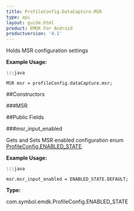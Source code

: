 ```yaml
---
title: ProfileConfig.DataCapture.MSR
type: api
layout: guide.html
product: EMDK For Android
productversion: '4.1'
---
```



Holds MSR configuration settings
 
 

**Example Usage:**
	
	:::java
	
	MSR msr = profileConfig.dataCapture.msr;
	


##Constructors

###MSR



##Public Fields

###msr_input_enabled

Gets and Sets MSR enabled configuration enum [ ProfileConfig.ENABLED_STATE](../ProfileConfig-ENABLED_STATE).
 
 

**Example Usage:**
	
	:::java
	
	msr.msr_input_enabled = ENABLED_STATE.DEFAULT;
	


**Type:**

com.symbol.emdk.ProfileConfig.ENABLED_STATE









